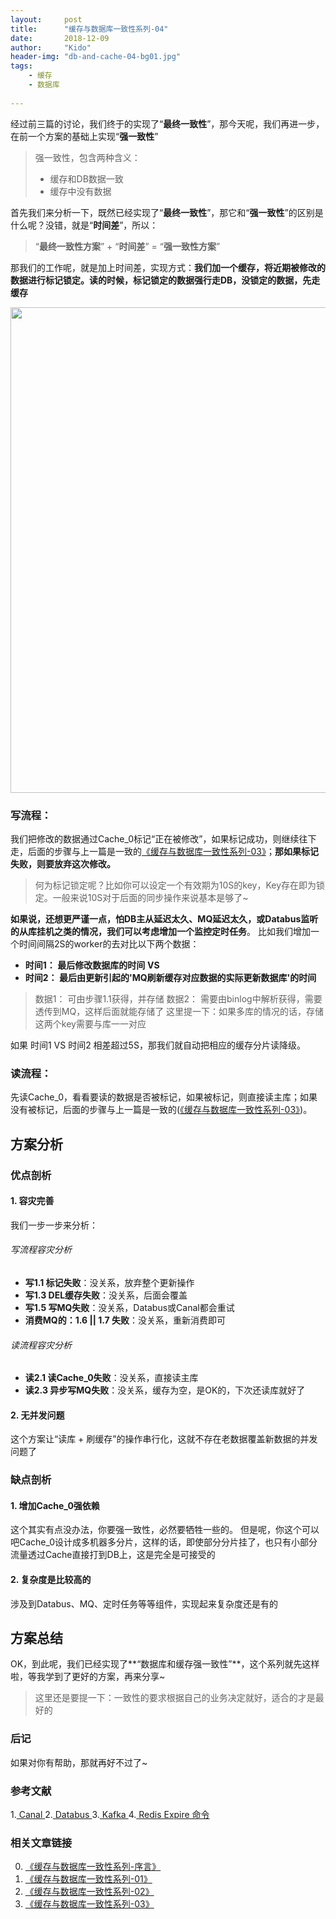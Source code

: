 ```yaml
---
layout:     post
title:      "缓存与数据库一致性系列-04"
date:       2018-12-09
author:     "Kido"
header-img: "db-and-cache-04-bg01.jpg"
tags:
    - 缓存
    - 数据库
    
---
```


经过前三篇的讨论，我们终于的实现了“**最终一致性**”，那今天呢，我们再进一步，在前一个方案的基础上实现“**强一致性**”

> 强一致性，包含两种含义：
> 
> -  缓存和DB数据一致
> -  缓存中没有数据
>

首先我们来分析一下，既然已经实现了“**最终一致性**”，那它和“**强一致性**”的区别是什么呢？没错，就是“**时间差**”，所以：

> “**最终一致性方案**” + “**时间差**” = “**强一致性方案**”

那我们的工作呢，就是加上时间差，实现方式：**我们加一个缓存，将近期被修改的数据进行标记锁定。读的时候，标记锁定的数据强行走DB，没锁定的数据，先走缓存**

<img class="shadow" width="777" src="db-and-cache-04-01.jpg" />

### 写流程：
我们把修改的数据通过Cache_0标记“正在被修改”，如果标记成功，则继续往下走，后面的步骤与上一篇是一致的[《缓存与数据库一致性系列-03》](/2018/12/08/db-and-cache-03/)；**那如果标记失败，则要放弃这次修改。**

> 何为标记锁定呢？比如你可以设定一个有效期为10S的key，Key存在即为锁定。一般来说10S对于后面的同步操作来说基本是够了~

**如果说，还想更严谨一点，怕DB主从延迟太久、MQ延迟太久，或Databus监听的从库挂机之类的情况，我们可以考虑增加一个监控定时任务**。
比如我们增加一个时间间隔2S的worker的去对比以下两个数据：

 - **时间1： 最后修改数据库的时间**
**VS**
 - **时间2： 最后由更新引起的'MQ刷新缓存对应数据的实际更新数据库'的时间** 

> 数据1： 可由步骤1.1获得，并存储
> 数据2： 需要由binlog中解析获得，需要透传到MQ，这样后面就能存储了
> 这里提一下：如果多库的情况的话，存储这两个key需要与库一一对应

如果 时间1 VS 时间2 相差超过5S，那我们就自动把相应的缓存分片读降级。

### 读流程：
先读Cache_0，看看要读的数据是否被标记，如果被标记，则直接读主库；如果没有被标记，后面的步骤与上一篇是一致的([《缓存与数据库一致性系列-03》](/2018/12/08/db-and-cache-03/))。

## 方案分析

### 优点剖析
#### 1. 容灾完善

我们一步一步来分析：

###### 写流程容灾分析

 - **写1.1 标记失败**：没关系，放弃整个更新操作
 - **写1.3 DEL缓存失败**：没关系，后面会覆盖
 - **写1.5 写MQ失败**：没关系，Databus或Canal都会重试
 - **消费MQ的：1.6 || 1.7 失败**：没关系，重新消费即可

###### 读流程容灾分析
 - **读2.1 读Cache_0失败**：没关系，直接读主库
 - **读2.3 异步写MQ失败**：没关系，缓存为空，是OK的，下次还读库就好了

#### 2. 无并发问题
这个方案让“读库 + 刷缓存”的操作串行化，这就不存在老数据覆盖新数据的并发问题了

### 缺点剖析
#### 1. 增加Cache_0强依赖
这个其实有点没办法，你要强一致性，必然要牺牲一些的。
但是呢，你这个可以吧Cache_0设计成多机器多分片，这样的话，即使部分分片挂了，也只有小部分流量透过Cache直接打到DB上，这是完全是可接受的

#### 2. 复杂度是比较高的
涉及到Databus、MQ、定时任务等等组件，实现起来复杂度还是有的

## 方案总结

OK，到此呢，我们已经实现了**“数据库和缓存强一致性”**，这个系列就先这样啦，等我学到了更好的方案，再来分享~

> 这里还是要提一下：一致性的要求根据自己的业务决定就好，适合的才是最好的

### 后记

如果对你有帮助，那就再好不过了~

### 参考文献
1.[ Canal ](https://github.com/alibaba/canal)
2.[ Databus ](https://github.com/linkedin/databus)
3.[ Kafka ](http://kafka.apache.org/)
4.[ Redis Expire 命令 ](http://redisdoc.com/key/expire.html)

### 相关文章链接

 0. [《缓存与数据库一致性系列-序言》](/2018/11/24/db-and-cache-preface/)
 1. [《缓存与数据库一致性系列-01》](/2018/12/01/db-and-cache-01/)
 2. [《缓存与数据库一致性系列-02》](/2018/12/07/db-and-cache-02/)
 3. [《缓存与数据库一致性系列-03》](/2018/12/08/db-and-cache-03/)